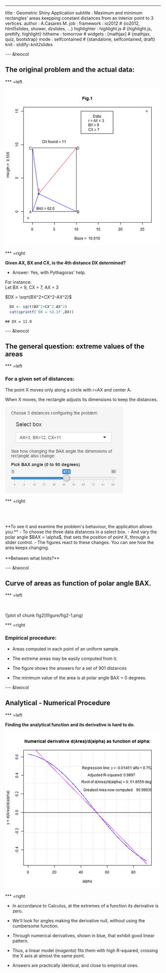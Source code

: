 ---
title       : Geometric Shiny Application
subtitle    : Maximum and minimum rectangles' areas keepping constant distances from an interior point to 3 vertices. 
author      : A.Casares M.
job         : 
framework   : io2012       # {io2012, html5slides, shower, dzslides, ...}
highlighter : highlight.js  # {highlight.js, prettify, highlight}
hitheme     : tomorrow      # 
widgets     : [mathjax]            # {mathjax, quiz, bootstrap}
mode        : selfcontained # {standalone, selfcontained, draft}
knit        : slidify::knit2slides

--- &twocol

## The original problem and the actual data:

*** =left

![plot of chunk fig1](figure/fig1-1.png)

*** =right

**Given AX, BX and CX, is the 4th distance DX determined?**  

- Answer: Yes, with Pythagoras'  help.    

For instance:    
Let BX = 9, CX = 7, AX = 3    

$DX = \sqrt{BX^2+CX^2-AX^2}$

```r
  DX <- sqrt(BX^2+CX^2-AX^2)
  cat(sprintf('DX = %3.1f',DX))
```

```
## DX = 11.0
```

--- &twocol

## The general question: extreme values of the areas    

*** =left

### For a given set of distances: 

The point X moves only along a circle with   r=AX and center   A.

When X moves, the rectangle adjusts its dimensions to keep the distances.

![width](./gadgets.png)

*** =right

<br>
<br>
<br>
**To see it and examine the  problem's behaviour, the application allows you:**    
- To choose the three data distances in a select box.
- And vary the polar angle $BAX = \alpha$, that sets the position of point X, through a slider control.
- The figures react to these changes. You can see how the area keeps changing.
<br>
<br>
**Between what limits?**

--- &twocol

## Curve of areas as function of polar angle BAX.

*** =left

<br>
<br>
![plot of chunk fig2](figure/fig2-1.png)

*** =right

### Empirical procedure:

- Areas computed in each point of an uniform sample. 

- The extreme areas may be easily computed from it. 

- The figure shows the answers for a set of 901 distances

- The minimum value of the area is at polar angle BAX = 0 degrees.

--- &twocol  

## Analytical - Numerical Procedure 

*** =left

**Finding the analytical function and its derivative is hard to do.**
<br>

![plot of chunk fig3](figure/fig3-1.png)

*** =right

- In accordance to Calculus, at the extremes of a function its derivative is zero.

- We'll look for angles making the derivative null, without using the cumbersome function. 

- Through numerical derivatives, shown in blue, that exhibit good linear pattern.

- Thus, a linear model (*magenta*) fits them with high R-squared, crossing the X axis at almost the same point.

- Answers are practically identical, and close to empirical ones.





